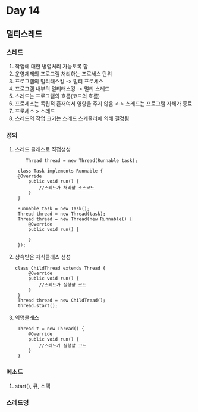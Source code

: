 # Day 14
## 멀티스레드
### 스레드
1. 작업에 대한 병렬처리 가능토록 함
2. 운영체제의 프로그램 처리하는 프로세스 단위
3. 프로그램의 멀티태스킹 -> 멀티 프로세스
4. 프로그램 내부의 멀티태스킹 -> 멀티 스레드
5. 스레드는 프로그램의 흐름(코드의 흐름)
6. 프로세스는 독립적 존재여서 영향을 주지 않음 <-> 스레드는 프로그램 자체가 종료
7. 프로세스 > 스레드
8. 스레드의 작업 크기는 스레드 스케줄러에 의해 결정됨

### 정의
1. 스레드 클래스로 직접생성
   ```
       Thread thread = new Thread(Runnable task);
    
    class Task implements Runnable {
    @Override
        public void run() {
            //스레드가 처리할 소스코드
        }
    }

    Runnable task = new Task();
    Thread thread = new Thread(task);
    Thread thread = new Thread(new Runnable() {
        @Override
        public void run() {

        }
    });
   ```

2. 상속받은 자식클래스 생성
   ```
   class ChildThread extends Thread {
        @Override
        public void run() {
            //스레드가 실행할 코드
        }
    }
    Thread thread = new ChildTread();
    thread.start();
   ```

3. 익명클래스
   ```
    Thread t = new Thread() {
        @Override
        public void run() {
            //스레드가 실행할 코드
        }
    }
   ```

### 메소드
1. start(), 큐, 스택

### 스레드명
